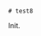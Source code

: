                                                                                                                                                                                                                                                                                                                                                                                                                                                                                                                                                                                                                                                                                                                  # test8

Init.
